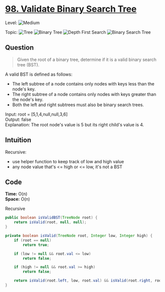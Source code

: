 # [98. Validate Binary Search Tree](https://leetcode.com/problems/validate-binary-search-tree/)

Level:
![Medium](https://img.shields.io/badge/-Medium-ff8000)

Topic:
![Tree](https://img.shields.io/badge/-Tree-70db70)
![Binary Tree](https://img.shields.io/badge/-Binary_Tree-5cd65c)
![Depth First Search](https://img.shields.io/badge/-Depth_First_Search-47d147)
![Binary Search Tree](https://img.shields.io/badge/-Binary_Search_Tree-2eb82e)

## Question

> Given the root of a binary tree, determine if it is a valid binary search tree (BST).

A valid BST is defined as follows:

- The left subtree of a node contains only nodes with keys less than the node's key.
- The right subtree of a node contains only nodes with keys greater than the node's key.
- Both the left and right subtrees must also be binary search trees.

Input: root = [5,1,4,null,null,3,6]  
Output: false  
Explanation: The root node's value is 5 but its right child's value is 4.

## Intuition

Recursive:

- use helper function to keep track of low and high value
- any node value that's <= high or <= low, it's not a BST

## Code

**Time:** O(n)  
**Space:** O(n)

Recursive

```java
public boolean isValidBST(TreeNode root) {
    return isValid(root, null, null);
}

private boolean isValid(TreeNode root, Integer low, Integer high) {
    if (root == null)
        return true;

    if (low != null && root.val <= low)
        return false;

    if (high != null && root.val >= high)
        return false;

    return isValid(root.left, low, root.val) && isValid(root.right, root.val, high);
}
```
